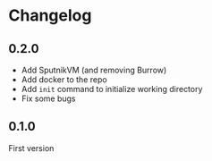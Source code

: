 # Changelog

 ## 0.2.0
- Add SputnikVM (and removing Burrow)
- Add docker to the repo
- Add `init` command to initialize working directory
- Fix some bugs

 ## 0.1.0
 First version